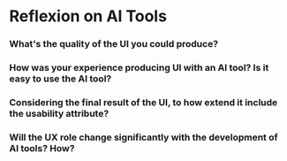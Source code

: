 # Reflexion on AI Tools

### What's the quality of the UI you could produce?


### How was your experience producing UI with an AI tool? Is it easy to use the AI tool?


### Considering the final result of the UI, to how extend it include the usability attribute?

### Will the UX role change significantly with the development of AI tools? How?